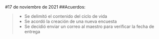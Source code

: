 #17 de noviembre de 2021 
##Acuerdos: 
>- Se delimitó el contenido del ciclo de vida 
>- Se acordó la creación de una nueva encuesta
>- Se decidió enviar un correo al maestro para verificar la fecha de entrega
